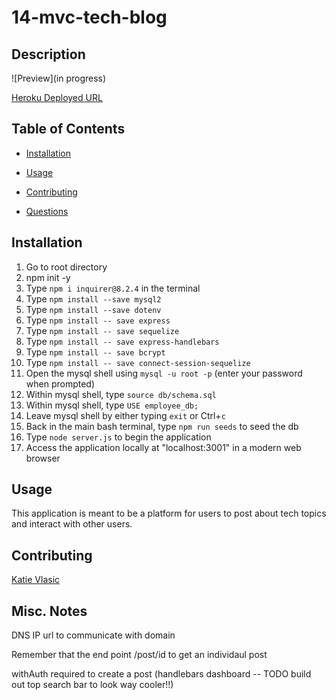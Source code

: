 # 14-mvc-tech-blog

## Description

![Preview](in progress)

[Heroku Deployed URL](https://git.heroku.com/tech-blog-mvc-kv.git)

## Table of Contents

- [Installation](#installation)

- [Usage](#usage)

- [Contributing](#contributing)

- [Questions](#questions)

## Installation

1. Go to root directory
2. npm init -y
3. Type `npm i inquirer@8.2.4` in the terminal 
4. Type `npm install --save mysql2`
5. Type `npm install --save dotenv`
6. Type `npm install -- save express`
7. Type `npm install -- save sequelize`
7. Type `npm install -- save express-handlebars`
7. Type `npm install -- save bcrypt`
7. Type `npm install -- save connect-session-sequelize`
8. Open the mysql shell using `mysql -u root -p` (enter your password when prompted)
9. Within mysql shell, type `source db/schema.sql`
10. Within mysql shell, type `USE employee_db;`
11. Leave mysql shell by either typing `exit` or Ctrl+`c`
12. Back in the main bash terminal, type `npm run seeds` to seed the db
13. Type `node server.js` to begin the application
14. Access the application locally at "localhost:3001" in a modern web browser

## Usage

This application is meant to be a platform for users to post about tech topics and interact with other users.

## Contributing

[Katie Vlasic](https://github.com/katievlasic)

## Misc. Notes
DNS IP url to communicate with domain


Remember that the end point /post/id to get an individaul post

withAuth required to create a post (handlebars dashboard -- TODO build out top search bar to look way cooler!!)